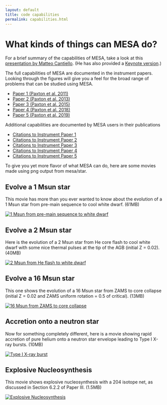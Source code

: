 ```yaml
---
layout: default
title: code capabilities
permalink: capabilities.html
---
```

# What kinds of things can MESA do?

For a brief summary of the capabilities of MESA, take a look at this
[presentation by Matteo Cantiello](assets/mesa_website_deck_2019.pdf).  (He has
also provided a [Keynote version](assets/mesa_website_deck_2019.zip).)

The full capabilities of MESA are documented in the instrument papers.
Looking through the figures will give you a feel for the broad range
of problems that can be studied using MESA.

* [Paper 1 (Paxton et al. 2011)](https://ui.adsabs.harvard.edu/abs/2011ApJS..192....3P/abstract)
* [Paper 2 (Paxton et al. 2013)](https://ui.adsabs.harvard.edu/abs/2013ApJS..208....4P/abstract)
* [Paper 3 (Paxton et al. 2015)](https://ui.adsabs.harvard.edu/abs/2015ApJS..220...15P/abstract)
* [Paper 4 (Paxton et al. 2018)](https://ui.adsabs.harvard.edu/abs/2018ApJS..234...34P/abstract)
* [Paper 5 (Paxton et al. 2019)](https://ui.adsabs.harvard.edu/abs/2019ApJS..243...10P/abstract)

Additional capabilities are documented by MESA users in their publications

* [Citations to Instrument Paper 1](https://ui.adsabs.harvard.edu/abs/2011ApJS..192....3P/citations)
* [Citations to Instrument Paper 2](https://ui.adsabs.harvard.edu/abs/2013ApJS..208....4P/citations)
* [Citations to Instrument Paper 3](https://ui.adsabs.harvard.edu/abs/2015ApJS..220...15P/citations)
* [Citations to Instrument Paper 4](https://ui.adsabs.harvard.edu/abs/2018ApJS..234...34P/citations)
* [Citations to Instrument Paper 5](https://ui.adsabs.harvard.edu/abs/2019ApJS..243...10P/citations)

To give you yet more flavor of what MESA can do, here are some movies
made using png output from mesa/star.

## Evolve a 1 Msun star

This movie has more than you ever wanted to know about the evolution
of a 1 Msun star from pre-main sequence to cool white dwarf. (61MB)

[![1 Msun from pre-main sequence to white dwarf][2]][1]

[1]:assets/movies/1M_pre_ms_to_wd.mov
[2]:assets/movies/1M_pre_ms_to_wd.png

## Evolve a 2 Msun star

Here is the evolution of a 2 Msun star from He core flash to cool
white dwarf with some nice thermal pulses at the tip of the AGB
(initial Z = 0.02). (40MB)

[![2 Msun from He flash to white dwarf][4]][3]

[3]:assets/movies/2M_he_flash_to_wd.mov
[4]:assets/movies/2M_he_flash_to_wd.png

## Evolve a 16 Msun star

This one shows the evolution of a 16 Msun star from ZAMS to core
collapse (initial Z = 0.02 and ZAMS uniform rotation = 0.5 of
critical). (13MB)

[![16 Msun from ZAMS to core collapse][6]][5]

[5]:assets/movies/16M_z2m2_wwc70.mov
[6]:assets/movies/16M_z2m2_wwc70.png

## Accretion onto a neutron star

Now for something completely different, here is a movie showing rapid
accretion of pure helium onto a neutron star envelope leading to Type
I X-ray bursts. (10MB)

[![Type I X-ray burst][8]][7]

[7]:assets/movies/nshe.mov
[8]:assets/movies/nshe.png

## Explosive Nucleosynthesis

This movie shows explosive nucleosynthesis with a 204 isotope net, as
discussed in Section 6.2.2 of Paper III. (1.5MB)

[![Explosive Nucleosynthesis][10]][9]

[9]:assets/movies/15M_204i_ccsn.mov
[10]:assets/movies/15M_204i_ccsn.png
